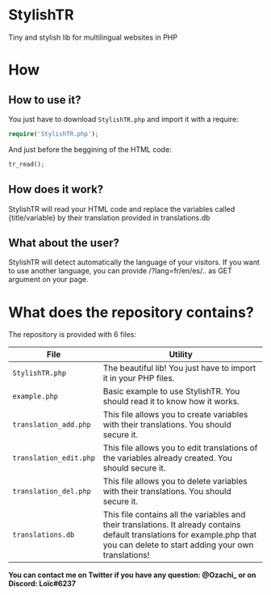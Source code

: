# StylishTR
Tiny and stylish lib for multilingual websites in PHP

# How
## How to use it?
You just have to download `StylishTR.php` and import it with a require:
```php
require('StylishTR.php');
```
And just before the beggining of the HTML code:
```php
tr_read();
```

## How does it work?
StylishTR will read your HTML code and replace the variables called {title/variable} by their translation provided in translations.db

## What about the user?
StylishTR will detect automatically the language of your visitors. If you want to use another language, you can provide /?lang=fr/en/es/.. as GET argument on your page.

# What does the repository contains?
The repository is provided with 6 files:

File | Utility
--- | ---
```StylishTR.php``` | The beautiful lib! You just have to import it in your PHP files.
```example.php``` | Basic example to use StylishTR. You should read it to know how it works.
```translation_add.php``` | This file allows you to create variables with their translations. You should secure it.
```translation_edit.php``` | This file allows you to edit translations of the variables already created. You should secure it.
```translation_del.php``` | This file allows you to delete variables with their translations. You should secure it.
```translations.db``` | This file contains all the variables and their translations. It already contains default translations for example.php that you can delete to start adding your own translations!

**You can contact me on Twitter if you have any question: @Ozachi_ or on Discord: Loïc#6237**
